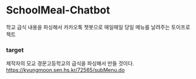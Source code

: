 # SchoolMeal-Chatbot
학교 급식 내용을 파싱해서 카카오톡 챗봇으로 매일매일 당일 메뉴를 날려주는 토이프로젝트

### target
제작자의 모교 경문고등학교의 급식을 파싱해서 만들 것이다.
https://kyungmoon.sen.hs.kr/72565/subMenu.do
